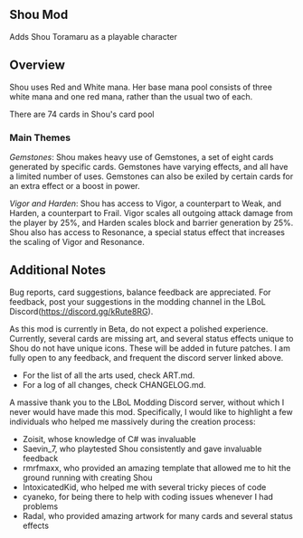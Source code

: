 ## Shou Mod

Adds Shou Toramaru as a playable character

## Overview

Shou uses Red and White mana. Her base mana pool consists of three white mana and one red mana, rather than the usual two of each.

There are 74 cards in Shou's card pool

### Main Themes

*Gemstones*: Shou makes heavy use of Gemstones, a set of eight cards generated by specific cards. Gemstones have varying effects, and all have a limited number of uses. Gemstones can also be exiled by certain cards for an extra effect or a boost in power.

*Vigor and Harden*: Shou has access to Vigor, a counterpart to Weak, and Harden, a counterpart to Frail. Vigor scales all outgoing attack damage from the player by 25%, and Harden scales block and barrier generation by 25%. Shou also has access to Resonance, a special status effect that increases the scaling of Vigor and Resonance.

## Additional Notes

Bug reports, card suggestions, balance feedback are appreciated. For feedback, post your suggestions in the modding channel in the LBoL Discord(https://discord.gg/kRute8RG).

As this mod is currently in Beta, do not expect a polished experience. Currently, several cards are missing art, and several status effects unique to Shou do not have unique icons. These will be added in future patches. I am fully open to any feedback, and frequent the discord server linked above. 

* For the list of all the arts used, check ART.md.
* For a log of all changes, check CHANGELOG.md.

A massive thank you to the LBoL Modding Discord server, without which I never would have made this mod. Specifically, I would like to highlight a few individuals who helped me massively during the creation process:
* Zoisit, whose knowledge of C# was invaluable
* Saevin_7, who playtested Shou consistently and gave invaluable feedback
* rmrfmaxx, who provided an amazing template that allowed me to hit the ground running with creating Shou
* IntoxicatedKid, who helped me with several tricky pieces of code
* cyaneko, for being there to help with coding issues whenever I had problems
* Radal, who provided amazing artwork for many cards and several status effects